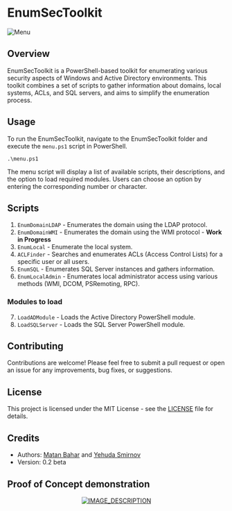 # EnumSecToolkit
<img src="https://i.ibb.co/TMZx1dF/Screenshot-2023-05-01-110047.png" alt="Menu" border="0"></a>

## Overview

EnumSecToolkit is a PowerShell-based toolkit for enumerating various security aspects of Windows and Active Directory environments. This toolkit combines a set of scripts to gather information about domains, local systems, ACLs, and SQL servers, and aims to simplify the enumeration process.
## Usage

To run the EnumSecToolkit, navigate to the EnumSecToolkit folder and execute the `menu.ps1` script in PowerShell.

`.\menu.ps1`

The menu script will display a list of available scripts, their descriptions, and the option to load required modules. Users can choose an option by entering the corresponding number or character.

## Scripts

1. `EnumDomainLDAP` - Enumerates the domain using the LDAP protocol.
2. `EnumDomainWMI` - Enumerates the domain using the WMI protocol - **Work in Progress**
3. `EnumLocal` - Enumerate the local system.
4. `ACLFinder` - Searches and enumerates ACLs (Access Control Lists) for a specific user or all users.
5. `EnumSQL` - Enumerates SQL Server instances and gathers information.
6. `EnumLocalAdmin` - Enumerates local administrator access using various methods (WMI, DCOM, PSRemoting, RPC).

### Modules to load

7. `LoadADModule` - Loads the Active Directory PowerShell module.
8. `LoadSQLServer` - Loads the SQL Server PowerShell module.

## Contributing

Contributions are welcome! Please feel free to submit a pull request or open an issue for any improvements, bug fixes, or suggestions.

## License

This project is licensed under the MIT License - see the [LICENSE](LICENSE) file for details.

## Credits

- Authors: [Matan Bahar](https://www.linkedin.com/in/matan-bahar-66460a1b0/) and [Yehuda Smirnov](https://www.linkedin.com/in/yehuda-smirnov/)
- Version: 0.2 beta

## Proof of Concept demonstration


<div align="center">
  <a href="https://www.youtube.com/watch?v=-zt96xFgiKw">
    <img src="https://img.youtube.com/vi/-zt96xFgiKw/0.jpg" alt="IMAGE_DESCRIPTION">
  </a>
</div>
